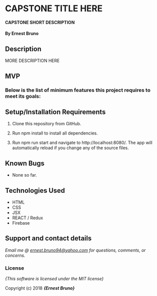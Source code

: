 # CAPSTONE TITLE HERE

#### CAPSTONE SHORT DESCRIPTION
#### By **Ernest Bruno**

## Description

MORE DESCRIPTION HERE

## MVP
### Below is the list of minimum features this project requires to meet its goals:


## Setup/Installation Requirements

1. Clone this repository from GitHub.

2. Run npm install to install all dependencies.

3. Run npm run start and navigate to http://localhost:8080/. The app will automatically reload if you change any of the source files.

## Known Bugs

* None so far.

## Technologies Used
* HTML
* CSS
* JSX
* REACT / Redux
* Firebase

## Support and contact details

_Email me @ ernest.bruno94@yahoo.com for questions, comments, or concerns._

### License

*{This software is licensed under the MIT license}*

Copyright (c) 2018 **_{Ernest Bruno}_**
